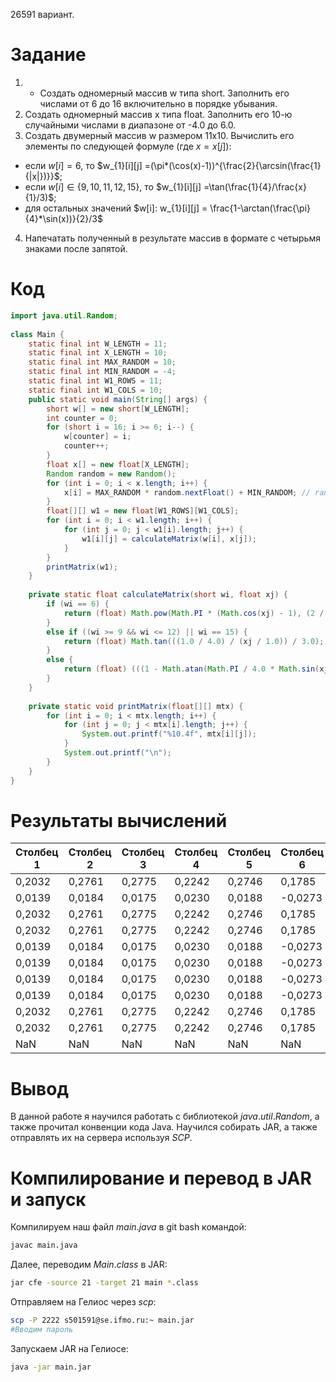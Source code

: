 26591 вариант.
# Задание

1. - Создать одномерный массив w типа short. Заполнить его числами от 6 до 16 включительно в порядке убывания.
2. Создать одномерный массив x типа float. Заполнить его 10-ю случайными числами в диапазоне от -4.0 до 6.0.
3. Создать двумерный массив w размером 11x10. Вычислить его элементы по следующей формуле (где $x = x[j]$):
  - если $w[i] = 6$, то $w_{1}[i][j] =(\pi*(\cos(x)-1))^{\frac{2}{\arcsin(\frac{1}{|x|})}}$;
  - если $w[i] \in \{9, 10, 11, 12, 15\}$, то $w_{1}[i][j] =\tan(\frac{1}{4}/\frac{x}{1}/3)$;
  - для остальных значений $w[i]: w_{1}[i][j] = \frac{1-\arctan(\frac{\pi}{4}*\sin(x))}{2}/3$
4. Напечатать полученный в результате массив в формате с четырьмя знаками после запятой.

# Код

```java
import java.util.Random;  
  
class Main {  
    static final int W_LENGTH = 11;  
    static final int X_LENGTH = 10;  
    static final int MAX_RANDOM = 10;  
    static final int MIN_RANDOM = -4;  
    static final int W1_ROWS = 11;  
    static final int W1_COLS = 10;  
    public static void main(String[] args) {  
        short w[] = new short[W_LENGTH];  
        int counter = 0;  
        for (short i = 16; i >= 6; i--) {  
            w[counter] = i;  
            counter++;  
        }  
        float x[] = new float[X_LENGTH];  
        Random random = new Random();  
        for (int i = 0; i < x.length; i++) {  
            x[i] = MAX_RANDOM * random.nextFloat() + MIN_RANDOM; // random.nextFloat() - от 0.0 до 1.0. Умножая на MAX_RANDOM, становится от 0.0 до MAX_RANDOM. Прибавляя MIN_RANDOM, становится от MIN_RANDOM до MAX_RANDOM-MIN_RANDOM. 
        }  
        float[][] w1 = new float[W1_ROWS][W1_COLS];  
        for (int i = 0; i < w1.length; i++) {  
            for (int j = 0; j < w1[i].length; j++) {  
                w1[i][j] = calculateMatrix(w[i], x[j]);  
            }  
        }  
        printMatrix(w1);  
    }  
  
    private static float calculateMatrix(short wi, float xj) {  
        if (wi == 6) {  
            return (float) Math.pow(Math.PI * (Math.cos(xj) - 1), (2 / (Math.asin(1 / Math.pow(Math.E, Math.abs(xj))))));  
        }  
        else if ((wi >= 9 && wi <= 12) || wi == 15) {  
            return (float) Math.tan(((1.0 / 4.0) / (xj / 1.0)) / 3.0);  
        }  
        else {  
            return (float) (((1 - Math.atan(Math.PI / 4.0 * Math.sin(xj))) / 2.0) / 3.0);  
        }  
    }  
  
    private static void printMatrix(float[][] mtx) {  
        for (int i = 0; i < mtx.length; i++) {  
            for (int j = 0; j < mtx[i].length; j++) {  
                System.out.printf("%10.4f", mtx[i][j]);  
            }  
            System.out.printf("\n");  
        }  
    }  
}
```

# Результаты вычислений

| Столбец 1 | Столбец 2 | Столбец 3 | Столбец 4 | Столбец 5 | Столбец 6 | Столбец 7 | Столбец 8 | Столбец 9 | Столбец 10 |
| --------- | --------- | --------- | --------- | --------- | --------- | --------- | --------- | --------- | ---------- |
| 0,2032    | 0,2761    | 0,2775    | 0,2242    | 0,2746    | 0,1785    | 0,0731    | 0,0970    | 0,2734    | 0,2763     |
| 0,0139    | 0,0184    | 0,0175    | 0,0230    | 0,0188    | -0,0273   | 0,0377    | 0,1396    | 0,0166    | 0,0184     |
| 0,2032    | 0,2761    | 0,2775    | 0,2242    | 0,2746    | 0,1785    | 0,0731    | 0,0970    | 0,2734    | 0,2763     |
| 0,2032    | 0,2761    | 0,2775    | 0,2242    | 0,2746    | 0,1785    | 0,0731    | 0,0970    | 0,2734    | 0,2763     |
| 0,0139    | 0,0184    | 0,0175    | 0,0230    | 0,0188    | -0,0273   | 0,0377    | 0,1396    | 0,0166    | 0,0184     |
| 0,0139    | 0,0184    | 0,0175    | 0,0230    | 0,0188    | -0,0273   | 0,0377    | 0,1396    | 0,0166    | 0,0184     |
| 0,0139    | 0,0184    | 0,0175    | 0,0230    | 0,0188    | -0,0273   | 0,0377    | 0,1396    | 0,0166    | 0,0184     |
| 0,0139    | 0,0184    | 0,0175    | 0,0230    | 0,0188    | -0,0273   | 0,0377    | 0,1396    | 0,0166    | 0,0184     |
| 0,2032    | 0,2761    | 0,2775    | 0,2242    | 0,2746    | 0,1785    | 0,0731    | 0,0970    | 0,2734    | 0,2763     |
| 0,2032    | 0,2761    | 0,2775    | 0,2242    | 0,2746    | 0,1785    | 0,0731    | 0,0970    | 0,2734    | 0,2763     |
| NaN       | NaN       | NaN       | NaN       | NaN       | NaN       | NaN       | NaN       | NaN       | NaN        |
# Вывод

В данной работе я научился работать с библиотекой $java.util.Random$, а также прочитал конвенции кода Java. Научился собирать JAR, а также отправлять их на сервера используя $SCP$.

# Компилирование и перевод в JAR и запуск

Компилируем наш файл $main.java$ в git bash командой:
```bash
javac main.java
```

Далее, переводим $Main.class$ в JAR:
```bash
jar cfe -source 21 -target 21 main *.class
```

Отправляем на Гелиос через $scp$:
```bash
scp -P 2222 s501591@se.ifmo.ru:~ main.jar
#Вводим пароль
```

Запускаем JAR на Гелиосе:
```bash
java -jar main.jar
```
